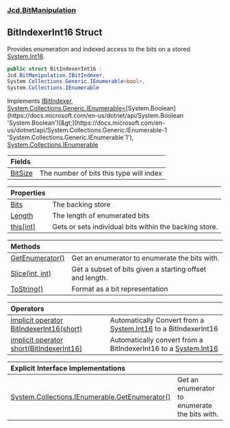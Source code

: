### [Jcd.BitManipulation](Jcd.BitManipulation.md 'Jcd.BitManipulation')

## BitIndexerInt16 Struct

Provides enumeration and indexed access to the bits on a
stored [System.Int16](https://docs.microsoft.com/en-us/dotnet/api/System.Int16 'System.Int16').

```csharp
public struct BitIndexerInt16 :
Jcd.BitManipulation.IBitIndexer,
System.Collections.Generic.IEnumerable<bool>,
System.Collections.IEnumerable
```

Implements [IBitIndexer](Jcd.BitManipulation.IBitIndexer.md 'Jcd.BitManipulation.IBitIndexer'), [System.Collections.Generic.IEnumerable&lt;](https://docs.microsoft.com/en-us/dotnet/api/System.Collections.Generic.IEnumerable-1 'System.Collections.Generic.IEnumerable`1')[System.Boolean](https://docs.microsoft.com/en-us/dotnet/api/System.Boolean 'System.Boolean')[&gt;](https://docs.microsoft.com/en-us/dotnet/api/System.Collections.Generic.IEnumerable-1 'System.Collections.Generic.IEnumerable`1'), [System.Collections.IEnumerable](https://docs.microsoft.com/en-us/dotnet/api/System.Collections.IEnumerable 'System.Collections.IEnumerable')

| Fields | |
| :--- | :--- |
| [BitSize](Jcd.BitManipulation.BitIndexerInt16.BitSize.md 'Jcd.BitManipulation.BitIndexerInt16.BitSize') | The number of bits this type will index |

| Properties | |
| :--- | :--- |
| [Bits](Jcd.BitManipulation.BitIndexerInt16.Bits.md 'Jcd.BitManipulation.BitIndexerInt16.Bits') | The backing store |
| [Length](Jcd.BitManipulation.BitIndexerInt16.Length.md 'Jcd.BitManipulation.BitIndexerInt16.Length') | The length of enumerated bits |
| [this[int]](Jcd.BitManipulation.BitIndexerInt16.this[int].md 'Jcd.BitManipulation.BitIndexerInt16.this[int]') | Gets or sets individual bits within the backing store. |

| Methods | |
| :--- | :--- |
| [GetEnumerator()](Jcd.BitManipulation.BitIndexerInt16.GetEnumerator().md 'Jcd.BitManipulation.BitIndexerInt16.GetEnumerator()') | Get an enumerator to enumerate the bits with. |
| [Slice(int, int)](Jcd.BitManipulation.BitIndexerInt16.Slice(int,int).md 'Jcd.BitManipulation.BitIndexerInt16.Slice(int, int)') | Get a subset of bits given a starting offset and length. |
| [ToString()](Jcd.BitManipulation.BitIndexerInt16.ToString().md 'Jcd.BitManipulation.BitIndexerInt16.ToString()') | Format as a bit representation |

| Operators                                                                                                                                                                                                                             |                                                                                                                                           |
|:--------------------------------------------------------------------------------------------------------------------------------------------------------------------------------------------------------------------------------------|:------------------------------------------------------------------------------------------------------------------------------------------|
| [implicit operator BitIndexerInt16(short)](Jcd.BitManipulation.BitIndexerInt16.op_ImplicitJcd.BitManipulation.BitIndexerInt16(short).md 'Jcd.BitManipulation.BitIndexerInt16.op_Implicit Jcd.BitManipulation.BitIndexerInt16(short)') | Automatically Convert from a [System.Int16](https://docs.microsoft.com/en-us/dotnet/api/System.Int16 'System.Int16') to a BitIndexerInt16 |
| [implicit operator short(BitIndexerInt16)](Jcd.BitManipulation.BitIndexerInt16.op_Implicitshort(Jcd.BitManipulation.BitIndexerInt16).md 'Jcd.BitManipulation.BitIndexerInt16.op_Implicit short(Jcd.BitManipulation.BitIndexerInt16)') | Automatically convert from a BitIndexerInt16 to a [System.Int16](https://docs.microsoft.com/en-us/dotnet/api/System.Int16 'System.Int16') |

| Explicit Interface Implementations | |
| :--- | :--- |
| [System.Collections.IEnumerable.GetEnumerator()](Jcd.BitManipulation.BitIndexerInt16.System.Collections.IEnumerable.GetEnumerator().md 'Jcd.BitManipulation.BitIndexerInt16.System.Collections.IEnumerable.GetEnumerator()') | Get an enumerator to enumerate the bits with. |
